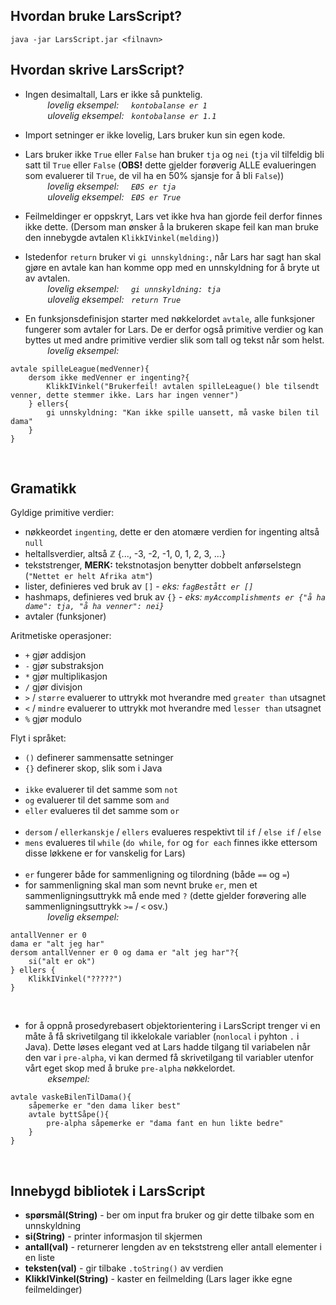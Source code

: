 ## Hvordan bruke LarsScript?
`java -jar LarsScript.jar <filnavn>`

## Hvordan skrive LarsScript?
* Ingen desimaltall, Lars er ikke så punktelig.</br>
*&nbsp;&nbsp;&nbsp;&nbsp;&nbsp;&nbsp;&nbsp;&nbsp; lovelig eksempel:&nbsp;&nbsp;&nbsp;&nbsp;&nbsp;`kontobalanse er 1` </br>
&nbsp;&nbsp;&nbsp;&nbsp;&nbsp;&nbsp;&nbsp;&nbsp;  ulovelig eksempel:&nbsp;&nbsp;&nbsp;`kontobalanse er 1.1`*</br>

* Import setninger er ikke lovelig, Lars bruker kun sin egen kode. </br>
* Lars bruker ikke `True` eller `False` han bruker `tja` og `nei` (`tja` vil tilfeldig bli satt til `True` eller `False` (**OBS!** dette gjelder forøverig ALLE evalueringen som evaluerer til `True`, de vil ha en 50% sjansje for å bli `False`))</br>
*&nbsp;&nbsp;&nbsp;&nbsp;&nbsp;&nbsp;&nbsp;&nbsp; lovelig eksempel:&nbsp;&nbsp;&nbsp;&nbsp;&nbsp;`EØS er tja` </br>
&nbsp;&nbsp;&nbsp;&nbsp;&nbsp;&nbsp;&nbsp;&nbsp;  ulovelig eksempel:&nbsp;&nbsp;&nbsp;`EØS er True`*</br>

* Feilmeldinger er oppskryt, Lars vet ikke hva han gjorde feil derfor finnes ikke dette. (Dersom man ønsker å la brukeren skape feil kan man bruke den innebygde avtalen `KlikkIVinkel(melding)`)</br>

* Istedenfor `return` bruker vi `gi unnskyldning:`, når Lars har sagt han skal gjøre en avtale kan han komme opp med en unnskyldning for å bryte ut av avtalen.</br>
*&nbsp;&nbsp;&nbsp;&nbsp;&nbsp;&nbsp;&nbsp;&nbsp; lovelig eksempel:&nbsp;&nbsp;&nbsp;&nbsp;&nbsp;`gi unnskyldning: tja` </br>
&nbsp;&nbsp;&nbsp;&nbsp;&nbsp;&nbsp;&nbsp;&nbsp;  ulovelig eksempel:&nbsp;&nbsp;&nbsp;`return True`*</br>

* En funksjonsdefinisjon starter med nøkkelordet `avtale`, alle funksjoner fungerer som avtaler for Lars. De er derfor også primitive verdier og kan byttes ut med andre primitive verdier slik som tall og tekst når som helst. </br>
*&nbsp;&nbsp;&nbsp;&nbsp;&nbsp;&nbsp;&nbsp;&nbsp; lovelig eksempel:&nbsp;&nbsp;&nbsp;&nbsp;&nbsp;*
```
avtale spilleLeague(medVenner){
    dersom ikke medVenner er ingenting?{
        KlikkIVinkel("Brukerfeil! avtalen spilleLeague() ble tilsendt venner, dette stemmer ikke. Lars har ingen venner")
    } ellers{
        gi unnskyldning: "Kan ikke spille uansett, må vaske bilen til dama"
    }
}
```
</br>

## Gramatikk
Gyldige primitive verdier:
* nøkkeordet `ingenting`, dette er den atomære verdien for ingenting altså `null`
* heltallsverdier, altså  ℤ {..., -3, -2, -1, 0, 1, 2, 3, ...}
* tekststrenger, **MERK:** tekstnotasjon benytter dobbelt anførselstegn (`"Nettet er helt Afrika atm"`)
* lister, definieres ved bruk av `[]` - *eks: `fagBestått er []`*
* hashmaps, definieres ved bruk av `{}` - *eks: `myAccomplishments er {"å ha dame": tja, "å ha venner": nei}`*
* avtaler (funksjoner)


Aritmetiske operasjoner:
* `+` gjør addisjon
* `-` gjør substraksjon
* `*` gjør multiplikasjon
* `/` gjør divisjon
* `>` / `større` evaluerer to uttrykk mot hverandre med `greater than` utsagnet
* `<` / `mindre` evaluerer to uttrykk mot hverandre med `lesser than` utsagnet
* `%` gjør modulo

Flyt i språket:
* `()` definerer sammensatte setninger
* `{}` definerer skop, slik som i Java
</br></br>
* `ikke` evaluerer til det samme som `not`
* `og` evaluerer til det samme som `and`
* `eller` evalueres til det samme som `or`
</br></br>
* `dersom` / `ellerkanskje` / `ellers` evalueres respektivt til `if` / `else if` / `else`
* `mens` evalueres til `while` (`do while`, `for` og `for each` finnes ikke ettersom disse løkkene er for vanskelig for Lars)
</br></br>
* `er` fungerer både for sammenligning og tilordning (både `==` og `=`)
* for sammenligning skal man som nevnt bruke `er`, men et sammenligningsuttrykk må ende med `?` (dette gjelder forøvering alle sammenligningsuttrykk `>=` / `<` osv.)</br>
*&nbsp;&nbsp;&nbsp;&nbsp;&nbsp;&nbsp;&nbsp;&nbsp; lovelig eksempel:&nbsp;&nbsp;&nbsp;&nbsp;&nbsp;*
```
antallVenner er 0
dama er "alt jeg har"
dersom antallVenner er 0 og dama er "alt jeg har"?{
    si("alt er ok")
} ellers {
    KlikkIVinkel("?????")
}
```
</br>

* for å oppnå prosedyrebasert objektorientering i LarsScript trenger vi en måte å få skrivetilgang til ikkelokale variabler (`nonlocal` i pyhton `.` i Java). Dette løses elegant ved at Lars hadde tilgang til variabelen når den var i `pre-alpha`, vi kan dermed få skrivetilgang til variabler utenfor vårt eget skop med å bruke `pre-alpha` nøkkelordet.</br>
*&nbsp;&nbsp;&nbsp;&nbsp;&nbsp;&nbsp;&nbsp;&nbsp; eksempel:*
```
avtale vaskeBilenTilDama(){
    såpemerke er "den dama liker best"
    avtale byttSåpe(){
        pre-alpha såpemerke er "dama fant en hun likte bedre"
    }
}
```
</br>

## Innebygd bibliotek i LarsScript
* **spørsmål(String)** - ber om input fra bruker og gir dette tilbake som en unnskyldning
* **si(String)** - printer informasjon til skjermen
* **antall(val)** - returnerer lengden av en tekststreng eller antall elementer i en liste
* **teksten(val)** - gir tilbake `.toString()` av verdien
* **KlikkIVinkel(String)** - kaster en feilmelding (Lars lager ikke egne feilmeldinger)
